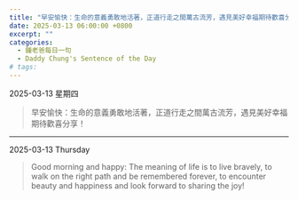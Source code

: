 ```yaml
---
title: "早安愉快：生命的意義勇敢地活著，正道行走之間萬古流芳，遇見美好幸福期待歡喜分享！ <br> Good morning and happy: The meaning of life is to live bravely, to walk on the right path and be remembered forever, to encounter beauty and happiness and look forward to sharing the joy!"
date: 2025-03-13 06:00:00 +0800
excerpt: ""
categories:
  - 鍾老爸每日一句
  - Daddy Chung's Sentence of the Day
# tags:
---
```


2025-03-13 星期四

> 早安愉快：生命的意義勇敢地活著，正道行走之間萬古流芳，遇見美好幸福期待歡喜分享！

---

2025-03-13 Thursday

> Good morning and happy: The meaning of life is to live bravely, to walk on the right path and be remembered forever, to encounter beauty and happiness and look forward to sharing the joy!
